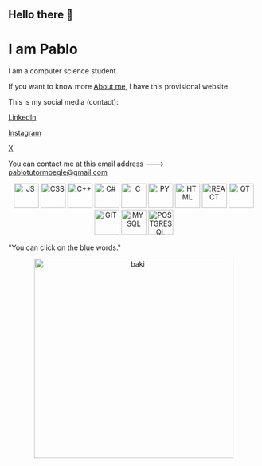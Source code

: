 ## Hello there 👋

# I am Pablo

I am a computer science student.

If you want to know more [About me](https://pablotutormoegle-dev.vercel.app/), I have this provisional website.

This is my social media (contact):

[LinkedIn](https://www.linkedin.com/in/pablo-tutor-moegle/)

[Instagram](https://www.instagram.com/pablitoclavito17/)

[X](https://x.com/PabloTutorM)

You can contact me at this email address ---> pablotutormoegle@gmail.com

<p align="center">
  <img alt="JS" src="https://upload.wikimedia.org/wikipedia/commons/6/6a/JavaScript-logo.png" width="50" height="50"/> 
  <img alt="CSS" src="https://upload.wikimedia.org/wikipedia/commons/thumb/d/d5/CSS3_logo_and_wordmark.svg/1452px-CSS3_logo_and_wordmark.svg.png" width="50" height="50"/> 
  <img alt="C++" src="https://upload.wikimedia.org/wikipedia/commons/thumb/1/18/ISO_C%2B%2B_Logo.svg/1200px-ISO_C%2B%2B_Logo.svg.png" width="50" height="50"/> 
  <img alt="C#" src="https://upload.wikimedia.org/wikipedia/commons/thumb/b/bd/Logo_C_sharp.svg/1820px-Logo_C_sharp.svg.png" width="50" height="50"/> 
  <img alt="C" src="https://upload.wikimedia.org/wikipedia/commons/1/19/C_Logo.png" width="50" height="50"/> 
  <img alt="PY" src="https://www.citypng.com/public/uploads/preview/hd-python-logo-symbol-transparent-png-735811696257415dbkifcuokn.png" width="50" height="50"/> 
  <img alt="HTML" src="https://upload.wikimedia.org/wikipedia/commons/thumb/6/61/HTML5_logo_and_wordmark.svg/512px-HTML5_logo_and_wordmark.svg.png" width="50" height="50"/> 
  <img alt="REACT" src="https://encrypted-tbn0.gstatic.com/images?q=tbn:ANd9GcSlGmKtrnxElpqw3AExKXPWWBulcwjlvDJa1Q&s" width="50" height="50"/> 
  <img alt="QT" src="https://upload.wikimedia.org/wikipedia/commons/thumb/0/0b/Qt_logo_2016.svg/1280px-Qt_logo_2016.svg.png" width="50" height="50"/> 
  <img alt="GIT" src="https://upload.wikimedia.org/wikipedia/commons/thumb/3/3f/Git_icon.svg/2048px-Git_icon.svg.png" width="50" height="50"/> 
  <img alt="MYSQL" src="https://upload.wikimedia.org/wikipedia/labs/8/8e/Mysql_logo.png" width="50" height="50"/> 
  <img alt="POSTGRESQL" src="https://encrypted-tbn0.gstatic.com/images?q=tbn:ANd9GcR4z-zIkPiGVxNEYZERKm_9zXbFtrgREO7LTA&s" width="50" height="50"/>
</p>

"You can click on the blue words."

<div align="center">
<img alt="baki" src="https://github.com/user-attachments/assets/fa4f3470-6019-4c67-bce1-4dca03c08a1b" width="400" />
</div>

